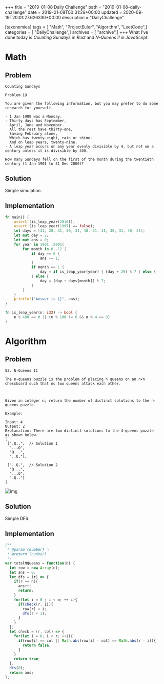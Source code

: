 +++
title = "2019-01-08 Daily Challenge"
path = "2019-01-08-daily-challenge"
date = 2019-01-08T00:31:26+00:00
updated = 2020-09-19T20:01:27.626330+00:00
description = "DailyChallenge"

[taxonomies]
tags = [ "Math", "ProjectEuler", "Algorithm", "LeetCode",]
categories = [ "DailyChallenge",]
archives = [ "archive",]
+++
What I've done today is *Counting Sundays* in *Rust* and *N-Queens II* in *JavaScript*.

<!-- more -->

# Math

## Problem

```
Counting Sundays

Problem 19 

You are given the following information, but you may prefer to do some research for yourself.

- 1 Jan 1900 was a Monday.
- Thirty days has September,
  April, June and November.
  All the rest have thirty-one,
  Saving February alone,
  Which has twenty-eight, rain or shine.
  And on leap years, twenty-nine.
- A leap year occurs on any year evenly divisible by 4, but not on a century unless it is divisible by 400.

How many Sundays fell on the first of the month during the twentieth century (1 Jan 1901 to 31 Dec 2000)?
```

## Solution

Simple simulation.

## Implementation

```rust
fn main() {
    assert!(is_leap_year(2016));
    assert!(is_leap_year(1997) == false);
    let days = [31, 28, 31, 30, 31, 30, 31, 31, 30, 31, 30, 31];
    let mut day = 2;
    let mut ans = 0;
    for year in 1901..2001{
        for month in 0..12 {
            if day == 0 {
                ans += 1;
            }
            if month == 1 {
                day = if is_leap_year(year) { (day + 29) % 7 } else { (day + 28) % 7 };
            } else {
                day = (day + days[month]) % 7;
            }
        } 
    }
    println!("Answer is {}", ans);
}

fn is_leap_year(n: i32) -> bool {
    n % 400 == 0 || (n % 100 != 0 && n % 4 == 0)
}
```

# Algorithm

## Problem

```
52. N-Queens II

The n-queens puzzle is the problem of placing n queens on an n×n chessboard such that no two queens attack each other.



Given an integer n, return the number of distinct solutions to the n-queens puzzle.

Example:

Input: 4
Output: 2
Explanation: There are two distinct solutions to the 4-queens puzzle as shown below.
[
 [".Q..",  // Solution 1
  "...Q",
  "Q...",
  "..Q."],

 ["..Q.",  // Solution 2
  "Q...",
  "...Q",
  ".Q.."]
]
```

![img](https://assets.leetcode.com/uploads/2018/10/12/8-queens.png)

## Solution

Simple DFS.

## Implementation

```js
/**
 * @param {number} n
 * @return {number}
 */
var totalNQueens = function(n) {
  let row = new Array(n);
  let ans = 0;
  let dfs = (r) => {
    if(r == n){
      ans++;
      return;
    }
    for(let i = 0 ; i < n; ++ i){
      if(check(r, i)){
        row[r] = i;
        dfs(r + 1);
      }
    }
  };
  let check = (r, col) => {
    for(let i = 0; i < r; ++i){
      if(row[i] == col || Math.abs(row[i] - col) == Math.abs(r - i)){
        return false;
      }
    }
    return true;
  };
  dfs(0);
  return ans;
};
```